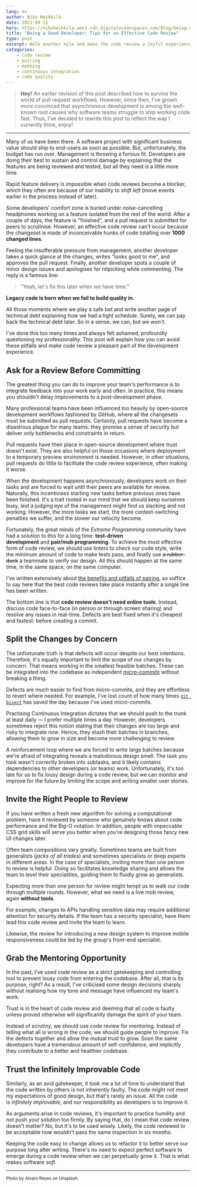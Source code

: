 ```yaml
---
lang: en
author: Niko Heikkilä
date: 2021-09-11
hero: https://nikoheikkila.ams3.cdn.digitaloceanspaces.com/Blog/being-a-good-developer-six-tips-for-a-painless-code-review.jpg
title: "Being a Good Developer: Tips for an Effective Code Review"
type: post
excerpt: Walk another mile and make the code review a joyful experience.
categories:
    - code review
    - pairing
    - mobbing
    - continuous integration
    - code quality
---
```


> **Hey!** An earlier revision of this post described how to survive the world of pull request workflows. However, since then, I've grown more convinced that asynchronous development is among the well-known root causes why software teams struggle to ship working code fast. Thus, I've decided to rewrite this post to reflect the way I currently think, enjoy!

---

Many of us have been there. A software project with significant business value should ship to end-users as soon as possible. But, unfortunately, the budget has run over. Management is throwing a furious fit. Developers are doing their best to sustain and control damage by explaining that the features are being reviewed and tested, but all they need is a little more time.

Rapid feature delivery is impossible when code reviews become a blocker, which they often are because of our inability to *shift left* (move events earlier in the process instead of later).

Some developers' comfort zone is buried under noise-cancelling headphones working on a feature isolated from the rest of the world. After a couple of days, the feature is "finished", and a pull request is submitted for peers to scrutinise. However, an effective code review can't occur because the changeset is made of inconceivable hunks of code totalling over **1000 changed lines**.

Feeling the insufferable pressure from management, another developer takes a quick glance at the changes, writes "looks good to me", and approves the pull request. Finally, another developer spots a couple of minor design issues and apologises for nitpicking while commenting. The reply is a famous line:

> "Yeah, let's fix this later when we have time."

**Legacy code is born when we fail to build quality in.**

All those moments where we play a safe bet and write another page of technical debt explaining how we had a tight schedule. Surely, we can pay back the technical debt later. So in a sense, we can, but we *won't*.

I've done this too many times and always felt ashamed, profoundly questioning my professionality. This post will explain how you can avoid these pitfalls and make code review a pleasant part of the development experience.

## Ask for a Review Before Committing

The greatest thing you can do to improve your team's performance is to integrate feedback into your work early and often. In practice, this means you shouldn't delay improvements to a post-development phase.

Many professional teams have been influenced too heavily by open-source development workflows fashioned by GitHub, where all the changesets must be submitted as pull requests. Certainly, pull requests have become a disastrous plague for many teams: they promise a sense of security but deliver only bottlenecks and constraints in return.

Pull requests have their place in open-source development where trust doesn't exist. They are also helpful on those occasions where deployment to a temporary preview environment is needed. However, in other situations, pull requests do little to facilitate the code review experience, often making it worse.

When the development happens asynchronously, developers work on their tasks and are forced to wait until their peers are available for review. Naturally, this incentivises starting new tasks before previous ones have been finished. It's a trait rooted in our mind that we should keep ourselves busy, lest a judging eye of the management might find us slacking and not working. However, the more tasks we start, the more context-switching penalties we suffer, and the slower our velocity become.

Fortunately, the great minds of the *Extreme Programming* community have had a solution to this for a long time: **test-driven development** and **pair/mob programming**. To achieve the most effective form of code review, we should use linters to check our code style, write the minimum amount of code to make tests pass, and finally use ~~a rubber-duck~~ a teammate to verify our design. All this should happen at the same time, in the same space, on the same computer.

I've written extensively about [the benefits and pitfalls of pairing](/blog/when-to-pair-program-and-when-to-go-solo), so suffice to say here that the best code reviews take place instantly after a single line has been written.

The bottom line is that **code review doesn't need online tools**. Instead, discuss code face-to-face (in person or through screen sharing) and resolve any issues in real-time. Defects are best fixed when it's cheapest and fastest: before creating a commit.

## Split the Changes by Concern

The unfortunate truth is that defects will occur despite our best intentions. Therefore, it's equally important to limit the scope of our changes by concern. That means working in the smallest feasible batches. These can be integrated into the codebase as independent [_micro-commits_](https://www.industriallogic.com/blog/whats-this-about-micro-commits/) without breaking a thing.

Defects are much easier to find from micro-commits, and they are effortless to revert where needed. For example, I've lost count of how many times [`git bisect`](https://git-scm.com/docs/git-bisect) has saved the day because I've used micro-commits.

Practising Continuous Integration dictates that we should push to the trunk at least daily — I prefer multiple times a day. However, developers sometimes reject this notion stating that their changes are too large and risky to integrate *now*. Hence, they stash their batches in branches, allowing them to grow in size and become more challenging to review.

A reinforcement loop where we are forced to write large batches because we're afraid of integrating reveals a malodorous design smell. The task you took wasn't correctly broken into subtasks, and it likely contains dependencies to other developers (or teams) work. Unfortunately, it's too late for us to fix lousy design during a code review, but we can monitor and improve for the future by limiting the scope and writing smaller user stories.

## Invite the Right People to Review

If you have written a fresh new algorithm for solving a computational problem, have it reviewed by someone who genuinely knows about code performance and the Big-O notation. In addition, people with impeccable CSS grid skills will serve you better when you're designing those fancy new UI changes later.

Often team compositions vary greatly. Sometimes teams are built from generalists (_jacks of all trades_) and sometimes specialists or deep experts in different areas. In the case of specialists, inviting more than one person to review is helpful. Doing so facilitates knowledge sharing and allows the team to level their specialities, guiding them to fluidly grow as generalists.

Expecting more than one person for review might tempt us to walk our code through multiple rounds. However, what we need is a live mob review, again **without tools**.

For example, changes to APIs handling sensitive data may require additional attention for security details. If the team has a security specialist, have them lead this code review and invite the team to learn.

Likewise, the review for introducing a new design system to improve mobile responsiveness could be led by the group's front-end specialist.

## Grab the Mentoring Opportunity

In the past, I've used code review as a strict gatekeeping and controlling tool to prevent lousy code from entering the codebase. After all, that is its purpose, right? As a result, I've criticised some design decisions sharply without realising how my tone and message have influenced my team's work.

Trust is in the heart of code review and deeming that all code is faulty unless proved otherwise will significantly damage the spirit of your team.

Instead of scrutiny, we should use code review for mentoring. Instead of telling what all is wrong in the code, we should guide people to improve. Fix the defects together and allow the mutual trust to grow. Soon the same developers have a tremendous amount of self-confidence, and implicitly they contribute to a better and healthier codebase.

## Trust the Infinitely Improvable Code

Similarly, as an avid gatekeeper, it took me a lot of time to understand that the code written by others is not inherently faulty. The code might not meet my expectations of good design, but that's rarely an issue. All the code is *infinitely improvable*, and our responsibility as developers is to improve it.

As arguments arise in code reviews, it's important to practice humility and not push your solution too firmly. By saying that, do I mean that code review doesn't matter? No, but it's to be used wisely. Likely, the code reviewed to be acceptable now wouldn't pass the same inspection in six months.

Keeping the code easy to change allows us to refactor it to better serve our purpose long after writing. There's no need to expect perfect software to emerge during a code review when we can perpetually grow it. That is what makes software *soft*.

---

<small>Photo by Alvaro Reyes on Unsplash.</small>
